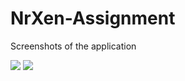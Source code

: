 # NrXen-Assignment

Screenshots of the application

<img src="https://user-images.githubusercontent.com/39768163/121484105-870a5c00-c9ec-11eb-9a61-e5e6a21ad44e.jpeg"/>

<img src="https://user-images.githubusercontent.com/39768163/121484098-85d92f00-c9ec-11eb-989f-3ca58e31429f.jpeg"/>

